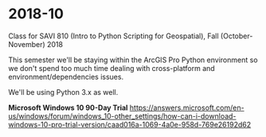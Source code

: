 # 2018-10
Class for SAVI 810 (Intro to Python Scripting for Geospatial), Fall (October-November) 2018

This semester we'll be staying within the ArcGIS Pro Python environment so we don't spend too much time dealing with cross-platform and environment/dependencies issues. 

We'll be using Python 3.x as well. 

**Microsoft Windows 10 90-Day Trial**
https://answers.microsoft.com/en-us/windows/forum/windows_10-other_settings/how-can-i-download-windows-10-pro-trial-version/caad016a-1069-4a0e-958d-769e26192d62

		
		
		
